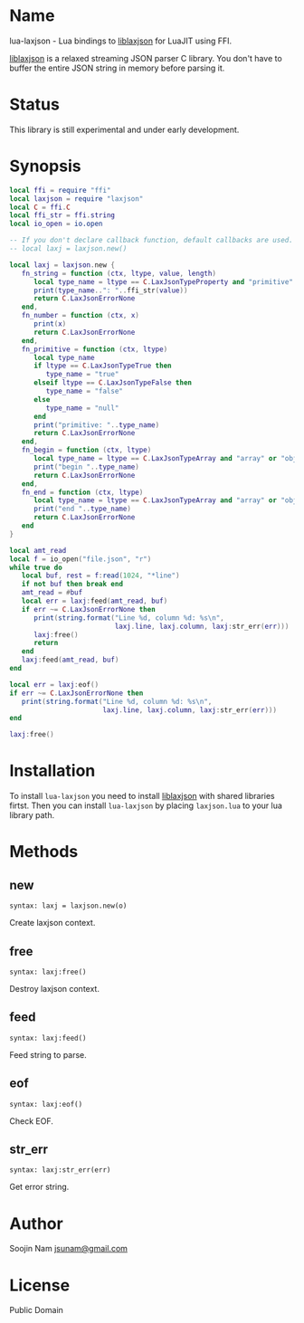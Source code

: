 Name
====
lua-laxjson - Lua bindings to [liblaxjson](https://github.com/andrewrk/liblaxjson)
for LuaJIT using FFI.

[liblaxjson](https://github.com/andrewrk/liblaxjson) is a relaxed streaming JSON parser
C library. You don't have to buffer the entire JSON string in memory before parsing it.

Status
======
This library is still experimental and under early development.

Synopsis
========
````lua
local ffi = require "ffi"
local laxjson = require "laxjson"
local C = ffi.C
local ffi_str = ffi.string
local io_open = io.open

-- If you don't declare callback function, default callbacks are used.
-- local laxj = laxjson.new()

local laxj = laxjson.new {
   fn_string = function (ctx, ltype, value, length)
      local type_name = ltype == C.LaxJsonTypeProperty and "primitive" or "string"
      print(type_name..": "..ffi_str(value))
      return C.LaxJsonErrorNone
   end,
   fn_number = function (ctx, x)
      print(x)
      return C.LaxJsonErrorNone
   end,
   fn_primitive = function (ctx, ltype)
      local type_name
      if ltype == C.LaxJsonTypeTrue then
         type_name = "true"
      elseif ltype == C.LaxJsonTypeFalse then
         type_name = "false"
      else
         type_name = "null"
      end
      print("primitive: "..type_name)
      return C.LaxJsonErrorNone
   end,
   fn_begin = function (ctx, ltype)
      local type_name = ltype == C.LaxJsonTypeArray and "array" or "object"
      print("begin "..type_name)
      return C.LaxJsonErrorNone
   end,
   fn_end = function (ctx, ltype)
      local type_name = ltype == C.LaxJsonTypeArray and "array" or "object"
      print("end "..type_name)
      return C.LaxJsonErrorNone
   end
}

local amt_read
local f = io_open("file.json", "r")
while true do
   local buf, rest = f:read(1024, "*line")
   if not buf then break end
   amt_read = #buf
   local err = laxj:feed(amt_read, buf)
   if err ~= C.LaxJsonErrorNone then
      print(string.format("Line %d, column %d: %s\n",
                          laxj.line, laxj.column, laxj:str_err(err)))
      laxj:free()
      return
   end
   laxj:feed(amt_read, buf)
end

local err = laxj:eof()
if err ~= C.LaxJsonErrorNone then
   print(string.format("Line %d, column %d: %s\n",
                       laxj.line, laxj.column, laxj:str_err(err)))
end

laxj:free()
````

Installation
============
To install `lua-laxjson` you need to install
[liblaxjson](https://github.com/andrewrk/liblaxjson#installation)
with shared libraries firtst.
Then you can install `lua-laxjson` by placing `laxjson.lua` to
your lua library path.

Methods
=======

new
---
`syntax: laxj = laxjson.new(o)`

Create laxjson context.

free
----
`syntax: laxj:free()`

Destroy laxjson context.

feed
----
`syntax: laxj:feed()`

Feed string to parse.

eof
---
`syntax: laxj:eof()`

Check EOF.

str_err
-------
`syntax: laxj:str_err(err)`

Get error string.

Author
======
Soojin Nam jsunam@gmail.com

License
=======
Public Domain
